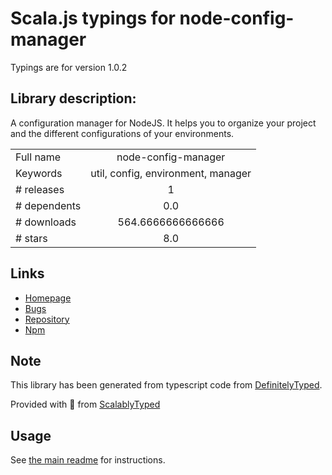 
# Scala.js typings for node-config-manager

Typings are for version 1.0.2

## Library description:
A configuration manager for NodeJS. It helps you to organize your project and the different configurations of your environments.

|                    |                 |
| ------------------ | :-------------: |
| Full name          | node-config-manager |
| Keywords           | util, config, environment, manager |
| # releases         | 1 |
| # dependents       | 0.0 |
| # downloads        | 564.6666666666666 |
| # stars            | 8.0 |

## Links
- [Homepage](https://github.com/Valko54/node-config-manager#readme)
- [Bugs](https://github.com/Valko54/node-config-manager/issues)
- [Repository](https://github.com/Valko54/node-config-manager)
- [Npm](https://www.npmjs.com/package/node-config-manager)
    


## Note
This library has been generated from typescript code from [DefinitelyTyped](https://definitelytyped.org).

Provided with :purple_heart: from [ScalablyTyped](https://github.com/oyvindberg/ScalablyTyped)

## Usage
See [the main readme](../../readme.md) for instructions.


